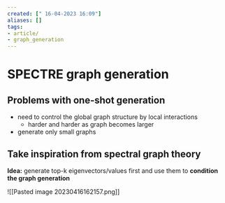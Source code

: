 ```yaml
---
created: [" 16-04-2023 16:09"]
aliases: []
tags:
- article/
- graph_generation
---
```


# SPECTRE graph generation

## Problems with one-shot generation
- need to control the global graph structure by local interactions
	- harder and harder as graph becomes larger
- generate only small graphs

## Take inspiration from spectral graph theory
**Idea:** generate top-k eigenvectors/values first and use them to **condition the graph generation**

![[Pasted image 20230416162157.png]]

